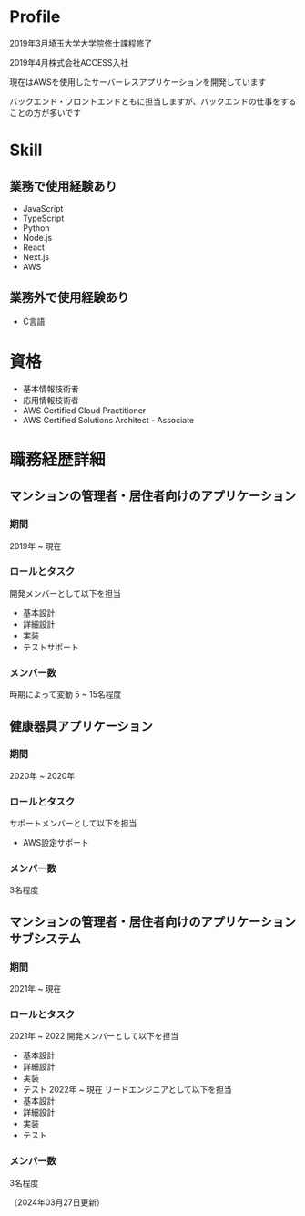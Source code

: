 # Profile

2019年3月埼玉大学大学院修士課程修了

2019年4月株式会社ACCESS入社


現在はAWSを使用したサーバーレスアプリケーションを開発しています

バックエンド・フロントエンドともに担当しますが、バックエンドの仕事をすることの方が多いです

# Skill

## 業務で使用経験あり
- JavaScript
- TypeScript
- Python
- Node.js
- React
- Next.js
- AWS

## 業務外で使用経験あり
- C言語

# 資格
- 基本情報技術者
- 応用情報技術者
- AWS Certified Cloud Practitioner
- AWS Certified Solutions Architect - Associate

# 職務経歴詳細

## マンションの管理者・居住者向けのアプリケーション
### 期間
2019年 ~ 現在
### ロールとタスク
開発メンバーとして以下を担当
- 基本設計
- 詳細設計
- 実装
- テストサポート
### メンバー数
時期によって変動
5 ~ 15名程度

## 健康器具アプリケーション
### 期間
2020年 ~ 2020年
### ロールとタスク
サポートメンバーとして以下を担当
- AWS設定サポート
### メンバー数
3名程度

## マンションの管理者・居住者向けのアプリケーションサブシステム
### 期間
2021年 ~ 現在
### ロールとタスク
2021年 ~ 2022 開発メンバーとして以下を担当
- 基本設計
- 詳細設計
- 実装
- テスト
2022年 ~ 現在 リードエンジニアとして以下を担当
- 基本設計
- 詳細設計
- 実装
- テスト
### メンバー数
3名程度


（2024年03月27日更新）